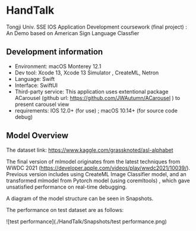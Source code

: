 # HandTalk

Tongji Univ. SSE IOS Application Development coursework (final project) : An Demo based on American Sign Language Classfier 

## Development information

- Environment: macOS Monterey 12.1
- Dev tool: Xcode 13, Xcode 13 Simulator , CreateML, Netron
- Language: Swift
- Interface: SwiftUI
- Third-party service: This application uses extentional package ACarousel (github url: https://github.com/JWAutumn/ACarousel ) to present carousel view
- requirements: IOS 12.0+ (for use) ; macOS 10.14+ (for source code debug)

## Model Overview

The dataset link: https://www.kaggle.com/grassknoted/asl-alphabet

The final version of mlmodel originates from the latest techniques from WWDC 2021 (https://developer.apple.com/videos/play/wwdc2021/10039/). Previous version includes using CreateML Image Classifier model, and an transformed mlmodel from Pytorch model (using coremltools) , which gave unsatisfied performance on real-time debugging.

A diagram of the model structure can be seen in Snapshots. 

The performance on test dataset are as follows: 

![test performance](./HandTalk/Snapshots/test performance.png)


